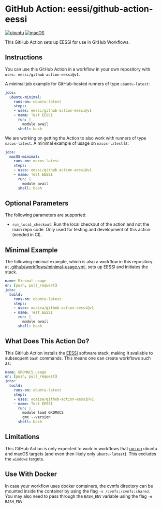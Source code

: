 # GitHub Action: eessi/github-action-eessi
[![ubuntu](https://github.com/ocaisa/github-action-eessi/workflows/ubuntu/badge.svg)](https://github.com/ocaisa/github-action-eessi/actions?query=workflow%3Aubuntu) [![macOS](https://github.com/ocaisa/github-action-eessi/workflows/macOS/badge.svg)](https://github.com/ocaisa/github-action-eessi/actions?query=workflow%3AmacOS)


This GitHub Action sets up EESSI for use in GitHub Workflows.

## Instructions
You can use this GitHub Action in a workflow in your own repository with `uses: eessi/github-action-eessi@v1`.

A minimal job example for GitHub-hosted runners of type `ubuntu-latest`:
```yaml
jobs:
  ubuntu-minimal:
    runs-on: ubuntu-latest
    steps:
    - uses: eessi/github-action-eessi@v1
    - name: Test EESSI
      run: |
        module avail
      shell: bash
```

We are working on getting the Action to also work with runners of type `macos-latest`. A minimal example of usage on `macos-latest` is:
```yaml
jobs:
  macOS-minimal:
    runs-on: macos-latest
    steps:
    - uses: eessi/github-action-eessi@v1
    - name: Test EESSI
      run: |
        module avail
      shell: bash
```

## Optional Parameters
The following parameters are supported:
- `run_local_checkout`: Run the local checkout of the action and not the main repo code. Only used for testing and development of this action (needed in CI).

## Minimal Example

The following minimal example, which is also a workflow in this repository at [.github/workflows/minimal-usage.yml](https://github.com/ocaisa/github-action-eessi/tree/main/.github/workflows/minimal-usage.yml), sets up EESSI and initiates the stack.
```yaml
name: Minimal usage
on: [push, pull_request]
jobs:
  build:
    runs-on: ubuntu-latest
    steps:
    - uses: ocaisa/github-action-eessi@v1
    - name: Test EESSI
      run: |
        module avail
      shell: bash
```

## What Does This Action Do?

This GitHub Action installs the [EESSI](https://eessi.github.io/docs/) software stack, making it available to subsequent `bash` commands. This means one can create
workflows such as:
```yaml
name: GROMACS usage
on: [push, pull_request]
jobs:
  build:
    runs-on: ubuntu-latest
    steps:
    - uses: ocaisa/github-action-eessi@v1
    - name: Test EESSI
      run: |
        module load GROMACS
        gmx --version
      shell: bash
```

## Limitations

This GitHub Action is only expected to work in workflows that [run on](https://docs.github.com/en/free-pro-team@latest/actions/reference/workflow-syntax-for-github-actions#jobsjob_idruns-on) ubuntu and macOS targets (and even then likely only `ubuntu-latest`). This excludes the `windows` targets.

## Use With Docker

In case your workflow uses docker containers, the cvmfs directory can be mounted inside the container by using the flag `-v /cvmfs:/cvmfs:shared`. You may also need to pass through the `BASH_ENV` variable using the flag `-e BASH_ENV`.
